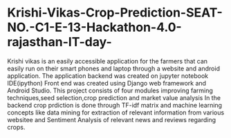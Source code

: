 # Krishi-Vikas-Crop-Prediction-SEAT-NO.-C1-E-13-Hackathon-4.0-rajasthan-IT-day-
Krishi vikas is an easily accessible application for the farmers that can easily run on their smart phones and laptop through a website and android application. 
The application backend was created on jupyter notebook IDE(ipython)
Front end was created using Django web framework and Android Studio.
This project consists of four modules improving farming techniques,seed selection,crop prediction and market value analysis
In the backend crop prdiction is done through TF-idf matrix and machine learning concepts like data mining for extraction of relevant information from various websitee and Sentiment Analysis  of relevant news  and reviews regarding crops.
